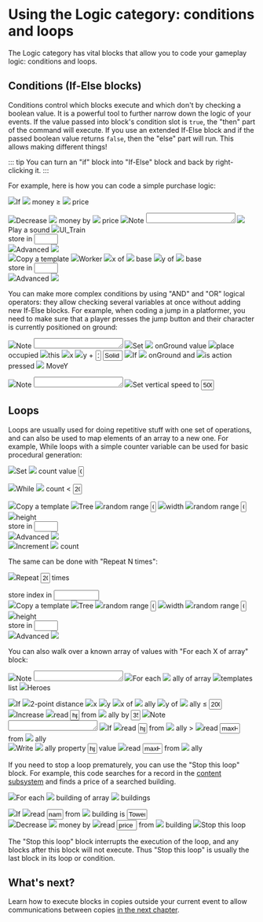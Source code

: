 # Using the Logic category: conditions and loops
The Logic category has vital blocks that allow you to code your gameplay logic: conditions and loops.

## Conditions (If-Else blocks)

Conditions control which blocks execute and which don't by checking a boolean value. It is a powerful tool to further narrow down the logic of your events. If the value passed into block's condition slot is `true`, the "then" part of the command will execute. If you use an extended If-Else block and if the passed boolean value returns `false`, then the "else" part will run. This allows making different things!

::: tip
You can turn an "if" block into "If-Else" block and back by right-clicking it.
:::

For example, here is how you can code a simple purchase logic:

<catnip-block class=" command    selected">  <img src="/assets/icons/help-circle.svg" class="feather"><span class="catnip-block-aTextLabel">If</span>         <catnip-block class=" computed boolean boolean  ">           <catnip-block class=" computed wildcard number userdefined ">  <img src="/assets/icons/circle.svg" class="feather"> <span class="catnip-block-aTextLabel">money</span>              </catnip-block>  <span class="catnip-block-aTextLabel">≥</span>                  <catnip-block class=" computed wildcard number userdefined ">  <img src="/assets/icons/archive.svg" class="feather"> <span class="catnip-block-aTextLabel">price</span>              </catnip-block>      </catnip-block>        <div class="catnip-block-Blocks"> <catnip-block-list>   <catnip-block class=" command    ">  <img src="/assets/icons/minus-circle.svg" class="feather"><span class="catnip-block-aTextLabel">Decrease</span>         <catnip-block class=" computed wildcard wildcard userdefined ">  <img src="/assets/icons/circle.svg" class="feather"> <span class="catnip-block-aTextLabel">money</span>              </catnip-block>  <span class="catnip-block-aTextLabel">by</span>                  <catnip-block class=" computed wildcard number userdefined ">  <img src="/assets/icons/archive.svg" class="feather"> <span class="catnip-block-aTextLabel">price</span>              </catnip-block>      </catnip-block>   <catnip-block class=" command   note ">  <img src="/assets/icons/message-circle.svg" class="feather"><span class="catnip-block-aTextLabel">Note</span>      <textarea style="height: 21px;" value="Play a confirmation sound and create a new copy of a unit at player's base" readonly="readonly"></textarea>         </catnip-block>   <catnip-block class=" command    ">  <img src="/assets/icons/music.svg" class="feather"><span class="catnip-block-aTextLabel">Play a sound</span>          <span class="catnip-block-aConstantInput menu string ">   <img src="/assets/icons/image.svg" class="feather"><span>UI_Train</span></span>   <div class="catnip-block-aFiller"></div>        <span class="catnip-block-aTextLabel">store in</span>                   <input type="text" class="catnip-block-aConstantInput wildcard " style=" width: 6.5ch;    " readonly="readonly">        <div class="catnip-block-Options"> <div class="catnip-block-anOptionsToggle"> <img src="/assets/icons/chevron-down.svg" class="feather"><span>Advanced</span> <img src="/assets/icons/chevron-down.svg" class="feather"> </div>    </div>       </catnip-block>   <catnip-block class=" command    ">  <img src="/assets/icons/template.svg" class="feather"><span class="catnip-block-aTextLabel">Copy a template</span>          <span class="catnip-block-aConstantInput menu string ">   <img src="/assets/icons/image.svg" class="feather"><span>Worker</span></span>         <catnip-block class=" computed number number  ">  <img src="/assets/icons/move.svg" class="feather"><span class="catnip-block-aTextLabel">x of</span>         <catnip-block class=" computed wildcard wildcard userdefined ">  <img src="/assets/icons/circle.svg" class="feather"> <span class="catnip-block-aTextLabel">base</span>              </catnip-block>      </catnip-block>          <catnip-block class=" computed number number  ">  <img src="/assets/icons/move.svg" class="feather"><span class="catnip-block-aTextLabel">y of</span>         <catnip-block class=" computed wildcard wildcard userdefined ">  <img src="/assets/icons/circle.svg" class="feather"> <span class="catnip-block-aTextLabel">base</span>              </catnip-block>      </catnip-block>    <div class="catnip-block-aFiller"></div>        <span class="catnip-block-aTextLabel">store in</span>                   <input type="text" class="catnip-block-aConstantInput wildcard " style=" width: 6.5ch;    " readonly="readonly">        <div class="catnip-block-Options"> <div class="catnip-block-anOptionsToggle"> <img src="/assets/icons/chevron-down.svg" class="feather"><span>Advanced</span> <img src="/assets/icons/chevron-down.svg" class="feather"> </div>    </div>       </catnip-block>    </catnip-block-list> </div>        </catnip-block>

You can make more complex conditions by using "AND" and "OR" logical operators: they allow checking several variables at once without adding new If-Else blocks. For example, when coding a jump in a platformer, you need to make sure that a player presses the jump button and their character is currently positioned on ground:

<catnip-block class=" command   note selected">  <img src="/assets/icons/message-circle.svg" class="feather"><span class="catnip-block-aTextLabel">Note</span>      <textarea style="height: 21px;" value="Check for a collision right beneath us" readonly="readonly"></textarea>         </catnip-block>
<catnip-block class=" command    selected">  <img src="/assets/icons/code-alt.svg" class="feather"><span class="catnip-block-aTextLabel">Set</span>         <catnip-block class=" computed wildcard wildcard userdefined ">  <img src="/assets/icons/clock.svg" class="feather"> <span class="catnip-block-aTextLabel">onGround</span>              </catnip-block>  <span class="catnip-block-aTextLabel">value</span>                  <catnip-block class=" computed wildcard wildcard  ">  <img src="/assets/icons/copy.svg" class="feather"><span class="catnip-block-aTextLabel">place occupied</span>         <catnip-block class=" computed wildcard wildcard constant ">  <img src="/assets/icons/crosshair.svg" class="feather"><span class="catnip-block-aTextLabel">this</span>     </catnip-block>          <catnip-block class=" computed number number  ">  <img src="/assets/icons/move.svg" class="feather"><span class="catnip-block-aTextLabel">x</span>     </catnip-block>          <catnip-block class=" computed number number  ">           <catnip-block class=" computed number number  ">  <img src="/assets/icons/move.svg" class="feather"><span class="catnip-block-aTextLabel">y</span>     </catnip-block>  <span class="catnip-block-aTextLabel">+</span>                   <input type="text" class="catnip-block-aConstantInput number " style=" width: 1.5ch;    " value="1" readonly="readonly">     </catnip-block>           <input type="text" class="catnip-block-aConstantInput string " style=" width: 5.5ch;    " value="Solid" readonly="readonly">     </catnip-block>      </catnip-block>
<catnip-block class=" command    selected">  <img src="/assets/icons/help-circle.svg" class="feather"><span class="catnip-block-aTextLabel">If</span>         <catnip-block class=" computed boolean boolean  ">           <catnip-block class=" computed wildcard boolean userdefined ">  <img src="/assets/icons/clock.svg" class="feather"> <span class="catnip-block-aTextLabel">onGround</span>              </catnip-block>  <span class="catnip-block-aTextLabel">and</span>                  <catnip-block class=" computed boolean boolean  ">  <img src="/assets/icons/airplay.svg" class="feather"><span class="catnip-block-aTextLabel">is action pressed</span>          <span class="catnip-block-aConstantInput menu string ">  <img src="/assets/icons/airplay.svg" class="feather"> <span>MoveY</span></span>     </catnip-block>      </catnip-block>        <div class="catnip-block-Blocks"> <catnip-block-list>   <catnip-block class=" command   note ">  <img src="/assets/icons/message-circle.svg" class="feather"><span class="catnip-block-aTextLabel">Note</span>      <textarea value="Jump!" style="height: 21px;" readonly="readonly"></textarea>         </catnip-block>   <catnip-block class=" command    ">  <img src="/assets/icons/move.svg" class="feather"><span class="catnip-block-aTextLabel">Set vertical speed to</span>          <input type="text" class="catnip-block-aConstantInput number " style=" width: 3.5ch;    " value="500" readonly="readonly">     </catnip-block>    </catnip-block-list> </div>        </catnip-block>

## Loops

Loops are usually used for doing repetitive stuff with one set of operations, and can also be used to map elements of an array to a new one. For example, While loops with a simple counter variable can be used for basic procedural generation:


<catnip-block class=" command    selected">  <img src="/assets/icons/code-alt.svg" class="feather"><span class="catnip-block-aTextLabel">Set</span>         <catnip-block class=" computed wildcard wildcard userdefined ">  <img src="/assets/icons/clock.svg" class="feather"> <span class="catnip-block-aTextLabel">count</span>              </catnip-block>  <span class="catnip-block-aTextLabel">value</span>                   <input type="text" class="catnip-block-aConstantInput wildcard " style=" width: 1.5ch;    " value="0" readonly="readonly">     </catnip-block>

<catnip-block class=" command    selected">  <img src="/assets/icons/rotate-cw.svg" class="feather"><span class="catnip-block-aTextLabel">While</span>         <catnip-block class=" computed boolean boolean  ">           <catnip-block class=" computed wildcard number userdefined ">  <img src="/assets/icons/clock.svg" class="feather"> <span class="catnip-block-aTextLabel">count</span>              </catnip-block>  <span class="catnip-block-aTextLabel">&lt;</span>                   <input type="text" class="catnip-block-aConstantInput number " style=" width: 2.5ch;    " value="20" readonly="readonly">     </catnip-block>        <div class="catnip-block-Blocks"> <catnip-block-list>   <catnip-block class=" command    ">  <img src="/assets/icons/template.svg" class="feather"><span class="catnip-block-aTextLabel">Copy a template</span>          <span class="catnip-block-aConstantInput menu string ">   <img src="/assets/icons/image.svg" class="feather"><span>Tree</span></span>         <catnip-block class=" computed number number  ">  <img src="/assets/icons/sort-numerically.svg" class="feather"><span class="catnip-block-aTextLabel">random range</span>          <input type="text" class="catnip-block-aConstantInput number " style=" width: 1.5ch;    " value="0" readonly="readonly">         <catnip-block class=" computed number number  ">  <img src="/assets/icons/camera.svg" class="feather"><span class="catnip-block-aTextLabel">width</span>     </catnip-block>      </catnip-block>          <catnip-block class=" computed number number  ">  <img src="/assets/icons/sort-numerically.svg" class="feather"><span class="catnip-block-aTextLabel">random range</span>          <input type="text" class="catnip-block-aConstantInput number " style=" width: 1.5ch;    " value="0" readonly="readonly">         <catnip-block class=" computed number number  ">  <img src="/assets/icons/camera.svg" class="feather"><span class="catnip-block-aTextLabel">height</span>     </catnip-block>      </catnip-block>    <div class="catnip-block-aFiller"></div>        <span class="catnip-block-aTextLabel">store in</span>                   <input type="text" class="catnip-block-aConstantInput wildcard " style=" width: 6.5ch;    " readonly="readonly">        <div class="catnip-block-Options"> <div class="catnip-block-anOptionsToggle"> <img src="/assets/icons/chevron-down.svg" class="feather"><span>Advanced</span> <img src="/assets/icons/chevron-down.svg" class="feather"> </div>    </div>       </catnip-block>   <catnip-block class=" command    ">  <img src="/assets/icons/plus-circle.svg" class="feather"><span class="catnip-block-aTextLabel">Increment</span>         <catnip-block class=" computed wildcard wildcard userdefined ">  <img src="/assets/icons/clock.svg" class="feather"> <span class="catnip-block-aTextLabel">count</span>              </catnip-block>      </catnip-block>    </catnip-block-list> </div>        </catnip-block>

The same can be done with "Repeat N times":

<catnip-block class=" command    selected">  <img src="/assets/icons/rotate-cw.svg" class="feather"><span class="catnip-block-aTextLabel">Repeat</span>          <input type="text" class="catnip-block-aConstantInput number " style=" width: 2.5ch;    " value="20" readonly="readonly"> <span class="catnip-block-aTextLabel">times</span>            <div class="catnip-block-aFiller"></div>        <span class="catnip-block-aTextLabel">store index in</span>                   <input type="text" class="catnip-block-aConstantInput wildcard " style=" width: 12.5ch;    " readonly="readonly">       <div class="catnip-block-Blocks"> <catnip-block-list>   <catnip-block class=" command    ">  <img src="/assets/icons/template.svg" class="feather"><span class="catnip-block-aTextLabel">Copy a template</span>          <span class="catnip-block-aConstantInput menu string ">   <img src="/assets/icons/image.svg" class="feather"><span>Tree</span></span>         <catnip-block class=" computed number number  ">  <img src="/assets/icons/sort-numerically.svg" class="feather"><span class="catnip-block-aTextLabel">random range</span>          <input type="text" class="catnip-block-aConstantInput number " value="0" style=" width: 1.5ch;    " readonly="readonly">         <catnip-block class=" computed number number  ">  <img src="/assets/icons/camera.svg" class="feather"><span class="catnip-block-aTextLabel">width</span>     </catnip-block>      </catnip-block>          <catnip-block class=" computed number number  ">  <img src="/assets/icons/sort-numerically.svg" class="feather"><span class="catnip-block-aTextLabel">random range</span>          <input type="text" class="catnip-block-aConstantInput number " value="0" style=" width: 1.5ch;    " readonly="readonly">         <catnip-block class=" computed number number  ">  <img src="/assets/icons/camera.svg" class="feather"><span class="catnip-block-aTextLabel">height</span>     </catnip-block>      </catnip-block>    <div class="catnip-block-aFiller"></div>        <span class="catnip-block-aTextLabel">store in</span>                   <input type="text" class="catnip-block-aConstantInput wildcard " style=" width: 6.5ch;    " readonly="readonly">        <div class="catnip-block-Options"> <div class="catnip-block-anOptionsToggle"> <img src="/assets/icons/chevron-down.svg" class="feather"><span>Advanced</span> <img src="/assets/icons/chevron-down.svg" class="feather"> </div>    </div>       </catnip-block>    </catnip-block-list> </div>        </catnip-block>

You can also walk over a known array of values with "For each X of array" block:

<catnip-block class=" command   note selected">  <img src="/assets/icons/message-circle.svg" class="feather"><span class="catnip-block-aTextLabel">Note</span>      <textarea style="height: 21px;" value="Heal everyone in a radius" readonly="readonly"></textarea>         </catnip-block>
<catnip-block class=" command    selected">  <img src="/assets/icons/rotate-cw.svg" class="feather"><span class="catnip-block-aTextLabel">For each</span>         <catnip-block class=" computed wildcard wildcard userdefined ">  <img src="/assets/icons/clock.svg" class="feather"> <span class="catnip-block-aTextLabel">ally</span>              </catnip-block>  <span class="catnip-block-aTextLabel">of array</span>                  <catnip-block class=" computed wildcard wildcard  ">  <img src="/assets/icons/template.svg" class="feather"><span class="catnip-block-aTextLabel">templates list</span>          <span class="catnip-block-aConstantInput menu wildcard ">   <img src="/assets/icons/image.svg" class="feather"><span>Heroes</span></span>     </catnip-block>        <div class="catnip-block-Blocks"> <catnip-block-list>   <catnip-block class=" command    ">  <img src="/assets/icons/help-circle.svg" class="feather"><span class="catnip-block-aTextLabel">If</span>         <catnip-block class=" computed boolean boolean  ">           <catnip-block class=" computed number number  ">  <img src="/assets/icons/tool.svg" class="feather"><span class="catnip-block-aTextLabel">2-point distance</span>         <catnip-block class=" computed number number  ">  <img src="/assets/icons/move.svg" class="feather"><span class="catnip-block-aTextLabel">x</span>     </catnip-block>          <catnip-block class=" computed number number  ">  <img src="/assets/icons/move.svg" class="feather"><span class="catnip-block-aTextLabel">y</span>     </catnip-block>          <catnip-block class=" computed number number  ">  <img src="/assets/icons/move.svg" class="feather"><span class="catnip-block-aTextLabel">x of</span>         <catnip-block class=" computed wildcard wildcard userdefined ">  <img src="/assets/icons/clock.svg" class="feather"> <span class="catnip-block-aTextLabel">ally</span>              </catnip-block>      </catnip-block>          <catnip-block class=" computed number number  ">  <img src="/assets/icons/move.svg" class="feather"><span class="catnip-block-aTextLabel">y of</span>         <catnip-block class=" computed wildcard wildcard userdefined ">  <img src="/assets/icons/clock.svg" class="feather"> <span class="catnip-block-aTextLabel">ally</span>              </catnip-block>      </catnip-block>      </catnip-block>  <span class="catnip-block-aTextLabel">≤</span>                   <input type="text" class="catnip-block-aConstantInput number " style=" width: 3.5ch;    " value="200" readonly="readonly">     </catnip-block>        <div class="catnip-block-Blocks"> <catnip-block-list>   <catnip-block class=" command    ">  <img src="/assets/icons/plus-circle.svg" class="feather"><span class="catnip-block-aTextLabel">Increase</span>         <catnip-block class=" computed wildcard wildcard  ">  <img src="/assets/icons/code-alt.svg" class="feather"><span class="catnip-block-aTextLabel">read</span>          <input type="text" class="catnip-block-aConstantInput string " style=" width: 2.5ch;    " value="hp" readonly="readonly"> <span class="catnip-block-aTextLabel">from</span>                  <catnip-block class=" computed wildcard wildcard userdefined ">  <img src="/assets/icons/clock.svg" class="feather"> <span class="catnip-block-aTextLabel">ally</span>              </catnip-block>      </catnip-block>  <span class="catnip-block-aTextLabel">by</span>                   <input type="text" class="catnip-block-aConstantInput number " style=" width: 2.5ch;    " value="35" readonly="readonly">     </catnip-block>   <catnip-block class=" command   note ">  <img src="/assets/icons/message-circle.svg" class="feather"><span class="catnip-block-aTextLabel">Note</span>      <textarea style="height: 21px;" value="Make sure HP doesn't overflow" readonly="readonly"></textarea>         </catnip-block>   <catnip-block class=" command    ">  <img src="/assets/icons/help-circle.svg" class="feather"><span class="catnip-block-aTextLabel">If</span>         <catnip-block class=" computed boolean boolean  ">           <catnip-block class=" computed wildcard number  ">  <img src="/assets/icons/code-alt.svg" class="feather"><span class="catnip-block-aTextLabel">read</span>          <input type="text" class="catnip-block-aConstantInput string " value="hp" style=" width: 2.5ch;    " readonly="readonly"> <span class="catnip-block-aTextLabel">from</span>                  <catnip-block class=" computed wildcard wildcard userdefined ">  <img src="/assets/icons/clock.svg" class="feather"> <span class="catnip-block-aTextLabel">ally</span>              </catnip-block>      </catnip-block>  <span class="catnip-block-aTextLabel">&gt;</span>                  <catnip-block class=" computed wildcard number  ">  <img src="/assets/icons/code-alt.svg" class="feather"><span class="catnip-block-aTextLabel">read</span>          <input type="text" class="catnip-block-aConstantInput string " value="maxHp" style=" width: 5.5ch;    " readonly="readonly"> <span class="catnip-block-aTextLabel">from</span>                  <catnip-block class=" computed wildcard wildcard userdefined ">  <img src="/assets/icons/clock.svg" class="feather"> <span class="catnip-block-aTextLabel">ally</span>              </catnip-block>      </catnip-block>      </catnip-block>        <div class="catnip-block-Blocks"> <catnip-block-list>   <catnip-block class=" command    ">  <img src="/assets/icons/code-alt.svg" class="feather"><span class="catnip-block-aTextLabel">Write</span>         <catnip-block class=" computed wildcard wildcard userdefined ">  <img src="/assets/icons/clock.svg" class="feather"> <span class="catnip-block-aTextLabel">ally</span>              </catnip-block>  <span class="catnip-block-aTextLabel">property</span>                   <input type="text" class="catnip-block-aConstantInput string " style=" width: 2.5ch;    " value="hp" readonly="readonly"> <span class="catnip-block-aTextLabel">value</span>                  <catnip-block class=" computed wildcard wildcard  ">  <img src="/assets/icons/code-alt.svg" class="feather"><span class="catnip-block-aTextLabel">read</span>          <input type="text" class="catnip-block-aConstantInput string " value="maxHp" style=" width: 5.5ch;    " readonly="readonly"> <span class="catnip-block-aTextLabel">from</span>                  <catnip-block class=" computed wildcard wildcard userdefined ">  <img src="/assets/icons/clock.svg" class="feather"> <span class="catnip-block-aTextLabel">ally</span>              </catnip-block>      </catnip-block>      </catnip-block>    </catnip-block-list> </div>        </catnip-block>    </catnip-block-list> </div>        </catnip-block>    </catnip-block-list> </div>        </catnip-block>

If you need to stop a loop prematurely, you can use the "Stop this loop" block. For example, this code searches for a record in the [content subsystem](../content-subsystem.md) and finds a price of a searched building.

<catnip-block class=" command    selected">  <img src="/assets/icons/rotate-cw.svg" class="feather"><span class="catnip-block-aTextLabel">For each</span>         <catnip-block class=" computed wildcard wildcard userdefined ">  <img src="/assets/icons/clock.svg" class="feather"> <span class="catnip-block-aTextLabel">building</span>              </catnip-block>  <span class="catnip-block-aTextLabel">of array</span>                  <catnip-block class=" computed wildcard wildcard  ">  <img src="/assets/icons/table-sidebar.svg" class="feather"> <span class="catnip-block-aTextLabel">buildings</span>              </catnip-block>        <div class="catnip-block-Blocks"> <catnip-block-list>   <catnip-block class=" command    ">  <img src="/assets/icons/help-circle.svg" class="feather"><span class="catnip-block-aTextLabel">If</span>         <catnip-block class=" computed boolean boolean  ">           <catnip-block class=" computed wildcard wildcard  ">  <img src="/assets/icons/code-alt.svg" class="feather"><span class="catnip-block-aTextLabel">read</span>          <input type="text" class="catnip-block-aConstantInput string " style=" width: 4.5ch;    " value="name" readonly="readonly"> <span class="catnip-block-aTextLabel">from</span>                  <catnip-block class=" computed wildcard wildcard userdefined ">  <img src="/assets/icons/clock.svg" class="feather"> <span class="catnip-block-aTextLabel">building</span>              </catnip-block>      </catnip-block>  <span class="catnip-block-aTextLabel">is</span>                   <input type="text" class="catnip-block-aConstantInput wildcard " style=" width: 5.5ch;    " value="Tower" readonly="readonly">     </catnip-block>        <div class="catnip-block-Blocks"> <catnip-block-list>   <catnip-block class=" command    ">  <img src="/assets/icons/minus-circle.svg" class="feather"><span class="catnip-block-aTextLabel">Decrease</span>         <catnip-block class=" computed wildcard wildcard userdefined ">  <img src="/assets/icons/circle.svg" class="feather"> <span class="catnip-block-aTextLabel">money</span>              </catnip-block>  <span class="catnip-block-aTextLabel">by</span>                  <catnip-block class=" computed wildcard number  ">  <img src="/assets/icons/code-alt.svg" class="feather"><span class="catnip-block-aTextLabel">read</span>          <input type="text" class="catnip-block-aConstantInput string " value="price" style=" width: 5.5ch;    " readonly="readonly"> <span class="catnip-block-aTextLabel">from</span>                  <catnip-block class=" computed wildcard wildcard userdefined ">  <img src="/assets/icons/clock.svg" class="feather"> <span class="catnip-block-aTextLabel">building</span>              </catnip-block>      </catnip-block>      </catnip-block>   <catnip-block class=" command    ">  <img src="/assets/icons/log-out.svg" class="feather"><span class="catnip-block-aTextLabel">Stop this loop</span>     </catnip-block>    </catnip-block-list> </div>        </catnip-block>    </catnip-block-list> </div>        </catnip-block>

The "Stop this loop" block interrupts the execution of the loop, and any blocks after this block will not execute. Thus "Stop this loop" is usually the last block in its loop or condition.

## What's next?

Learn how to execute blocks in copies outside your current event to allow communications between copies [in the next chapter](./working-with-copies.md).